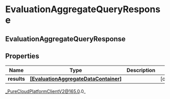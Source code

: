 # EvaluationAggregateQueryResponse

## EvaluationAggregateQueryResponse

## Properties

|Name | Type | Description | Notes|
|------------ | ------------- | ------------- | -------------|
| **results** | [**[EvaluationAggregateDataContainer]**]([EvaluationAggregateDataContainer]) |  | [optional] |



_PureCloudPlatformClientV2@165.0.0_
